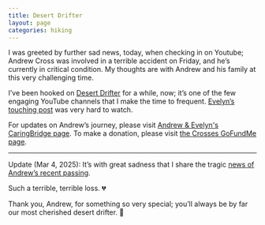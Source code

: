 ```yaml
---
title: Desert Drifter
layout: page
categories: hiking
---
```


I was greeted by further sad news, today, when checking in on Youtube; Andrew Cross was involved in a terrible accident on Friday, and he’s currently in critical condition. My thoughts are with Andrew and his family at this very challenging time.

I’ve been hooked on [Desert Drifter](https://m.youtube.com/@Desert.Drifter) for a while, now; it’s one of the few engaging YouTube channels that I  make the time to frequent. [Evelyn’s touching post](https://m.youtube.com/watch?v=SxyVttN_vXc) was very hard to watch.

For updates on Andrew’s journey, please visit [Andrew & Evelyn's CaringBridge page](https://www.caringbridge.org/site/5fcb666d-e0b8-11ef-abc2-a31fd9bc4383?from=%2Fsearch&fname=Andrew%20%26%20Evelyn). To make a donation, please visit [the Crosses GoFundMe page](https://www.gofundme.com/f/support-the-crosses-with-medical-expenses).

<hr>

Update (Mar 4, 2025): It’s with great sadness that I share the tragic [news of Andrew’s recent passing](https://www.kkco11news.com/2025/03/05/victim-dies-hospital-after-north-ave-crash/). 

Such a terrible, terrible loss.&nbsp;💔

Thank you, Andrew, for something so very special; you’ll always be by far our most cherished desert drifter.&nbsp;🌵
